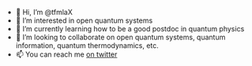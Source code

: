 - 👋 Hi, I’m @tfmlaX
- 👀 I’m interested in open quantum systems
- 🌱 I’m currently learning how to be a good postdoc in quantum physics 
- 💞️ I’m looking to collaborate on open quantum systems, quantum information, quantum thermodynamics, etc.
- 📫 You can reach me [on twitter](https://twitter.com/ThibautLacroix)

<!---
tfmlaX/tfmlaX is a ✨ special ✨ repository because its `README.md` (this file) appears on your GitHub profile.
You can click the Preview link to take a look at your changes.
--->
